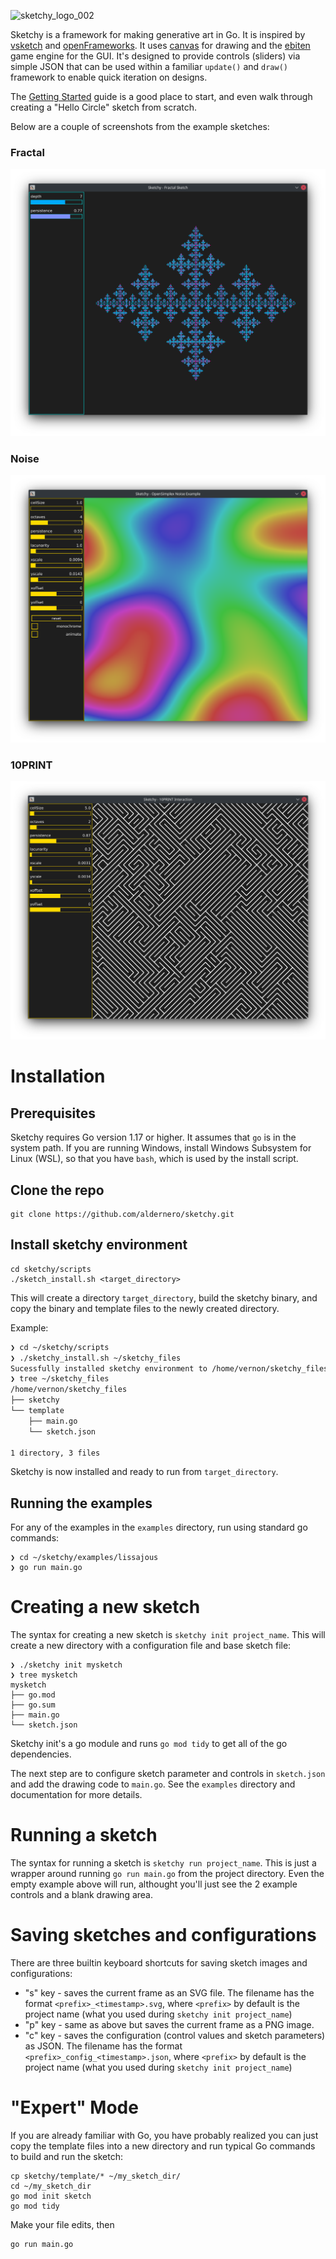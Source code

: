 ![sketchy_logo_002](https://user-images.githubusercontent.com/96601789/154788295-49904170-fc0f-4de0-8e70-2c9093fdd6f1.png)

Sketchy is a framework for making generative art in Go. It is inspired by [vsketch](https://github.com/abey79/vsketch) and [openFrameworks](https://github.com/openframeworks/openFrameworks). It uses [canvas](https://github.com/tdewolff/canvas) for drawing and the [ebiten](https://github.com/hajimehoshi/ebiten) game engine for the GUI. It's designed to provide controls (sliders) via simple JSON that can be used within a familiar `update()` and `draw()` framework to enable quick iteration on designs.

The [Getting Started](docs/getting-started.md) guide is a good place to start, and even walk through creating a "Hello Circle" sketch from scratch.

Below are a couple of screenshots from the example sketches:

### Fractal
![fractal_example](assets/images/fractal_example_screenshot.png)
### Noise

![noise_example](assets/images/opensimplex_example_screenshot.png)

### 10PRINT
![10print_example](assets/images/10print_example_screenshot.png)

# Installation

## Prerequisites
Sketchy requires Go version 1.17 or higher. It assumes that `go` is in the system path. If you are running Windows, install Windows Subsystem for Linux (WSL), so that you have `bash`, which is used by the install script.

## Clone the repo

```shell
git clone https://github.com/aldernero/sketchy.git
```
## Install sketchy environment
```shell
cd sketchy/scripts
./sketch_install.sh <target_directory>
```
This will create a directory `target_directory`, build the sketchy binary, and copy the binary and template files to the newly created directory.

Example:

```bash
❯ cd ~/sketchy/scripts
❯ ./sketchy_install.sh ~/sketchy_files
Sucessfully installed sketchy environment to /home/vernon/sketchy_files
❯ tree ~/sketchy_files
/home/vernon/sketchy_files
├── sketchy
└── template
    ├── main.go
    └── sketch.json

1 directory, 3 files
```
Sketchy is now installed and ready to run from `target_directory`.

## Running the examples
For any of the examples in the `examples` directory, run using standard go commands:
```shell
❯ cd ~/sketchy/examples/lissajous
❯ go run main.go
```

# Creating a new sketch

The syntax for creating a new sketch is `sketchy init project_name`. This will create a new directory with a configuration file and base sketch file:
```shell
❯ ./sketchy init mysketch
❯ tree mysketch
mysketch
├── go.mod
├── go.sum
├── main.go
└── sketch.json
```
Sketchy init's a go module and runs `go mod tidy` to get all of the go dependencies.

The next step are to configure sketch parameter and controls in `sketch.json` and add the drawing code to `main.go`. See the `examples` directory and documentation for more details.

# Running a sketch

The syntax for running a sketch is `sketchy run project_name`. This is just a wrapper around running `go run main.go` from the project directory. Even the empty example above will run, althought you'll just see the 2 example controls and a blank drawing area.

# Saving sketches and configurations

There are three builtin keyboard shortcuts for saving sketch images and configurations:
- "s" key - saves the current frame as an SVG file. The filename has the format `<prefix>_<timestamp>.svg`, where `<prefix>` by default is the project name (what you used during `sketchy init project_name`)
- "p" key - same as above but saves the current frame as a PNG image.
- "c" key - saves the configuration (control values and sketch parameters) as JSON. The filename has the format `<prefix>_config_<timestamp>.json`, where `<prefix>` by default is the project name (what you used during `sketchy init project_name`)

# "Expert" Mode

If you are already familiar with Go, you have probably realized you can just copy the template files into a new directory and run typical Go commands to build and run the sketch:

```shell
cp sketchy/template/* ~/my_sketch_dir/
cd ~/my_sketch_dir
go mod init sketch
go mod tidy
```
Make your file edits, then
```shell
go run main.go
```